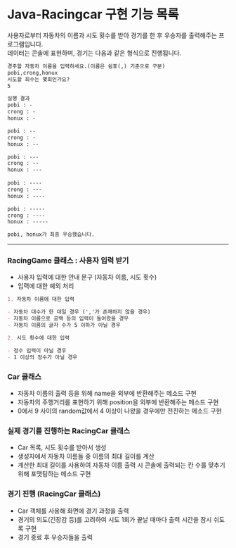 # Java-Racingcar 구현 기능 목록


사용자로부터 자동차의 이름과 시도 횟수를 받아 경기를 한 후 우승자를 출력해주는 프로그램입니다.  
데이터는 콘솔에 표현하며, 경기는 다음과 같은 형식으로 진행됩니다.  

```markdown
경주할 자동차 이름을 입력하세요.(이름은 쉼표(,) 기준으로 구분) 
pobi,crong,honux 
시도할 회수는 몇회인가요? 
5 

실행 결과 
pobi : - 
crong : - 
honux : - 

pobi : -- 
crong : - 
honux : --

pobi : --- 
crong : -- 
honux : ---
 
pobi : ---- 
crong : --- 
honux : ---- 

pobi : ----- 
crong : ---- 
honux : ----- 

pobi, honux가 최종 우승했습니다.
```
___

### RacingGame 클래스 : 사용자 입력 받기

- 사용자 입력에 대한 안내 문구 (자동차 이름, 시도 횟수)
- 입력에 대한 예외 처리

```markdown
1. 자동차 이름에 대한 입력

- 자동차 대수가 한 대일 경우 (','가 존재하지 않을 경우)
- 자동차 이름으로 공백 등의 입력이 들어왔을 경우
- 자동차 이름의 글자 수가 5 이하가 아닐 경우

2. 시도 횟수에 대한 입력

- 정수 입력이 아닐 경우
- 1 이상의 정수가 아닐 경우
```

### Car 클래스

- 자동차 이름의 출력 등을 위해 name을 외부에 반환해주는 메소드 구현
- 자동차의 주행거리를 표현하기 위해 position을 외부에 반환해주는 메소드 구현
- 0에서 9 사이의 random값에서 4 이상이 나왔을 경우에만 전진하는 메소드 구현

### 실제 경기를 진행하는 RacingCar 클래스

- Car 목록, 시도 횟수를 받아서 생성
- 생성자에서 자동차 이름들 중 이름의 최대 길이를 계산
- 계산한 최대 길이를 사용하여 자동차 이름 출력 시 콘솔에 출력되는 칸 수를 맞추기 위해 포맷팅하는 메소드 구현

### 경기 진행 (RacingCar 클래스)

- Car 객체를 사용해 화면에 경기 과정을 출력
- 경기의 의도(긴장감 등)를 고려하여 시도 1회가 끝날 때마다 출력 시간을 잠시 쉬도록 구현
- 경기 종료 후 우승자들을 출력

